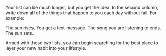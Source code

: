 Your list can be much longer, but you get the idea. In the second
column, write down all of the things that happen to you each day
without fail. For example:

The sun rises.
You get a text message.
The song you are listening to ends.
The sun sets.

Armed with these two lists, you can begin searching for the best
place to layer your new habit into your lifestyle.